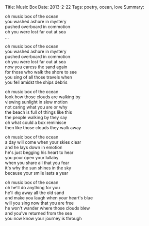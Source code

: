 Title: Music Box
Date: 2013-2-22
Tags: poetry, ocean, love
Summary: <p>oh music box of the ocean<br>you washed ashore in mystery<br>pushed overboard in commotion<br>oh you were lost far out at sea<br>...</p>

oh music box of the ocean  
you washed ashore in mystery  
pushed overboard in commotion  
oh you were lost far out at sea  
now you caress the sand again  
for those who walk the shore to see  
you sing of all those travels when  
you fell amidst the ships debris  

oh music box of the ocean  
look how those clouds are walking by  
viewing sunlight in slow motion  
not caring what you are or why  
the beach is full of things like this  
the people walking by they say  
oh what could a box reminisce  
then like those clouds they walk away  

oh music box of the ocean  
a day will come when your skies clear  
and he lays down in emotion  
he's just begging his heart to hear  
you pour open your lullaby  
when you share all that you fear  
it's why the sun shines in the sky  
because your smile lasts a year  

oh music box of the ocean  
oh he'll do anything for you  
he'll dig away all the old sand  
and make you laugh when your heart's blue  
will you sing now that you are free  
he won't wander where those clouds blew  
and you've returned from the sea  
you now know your journey is through  
